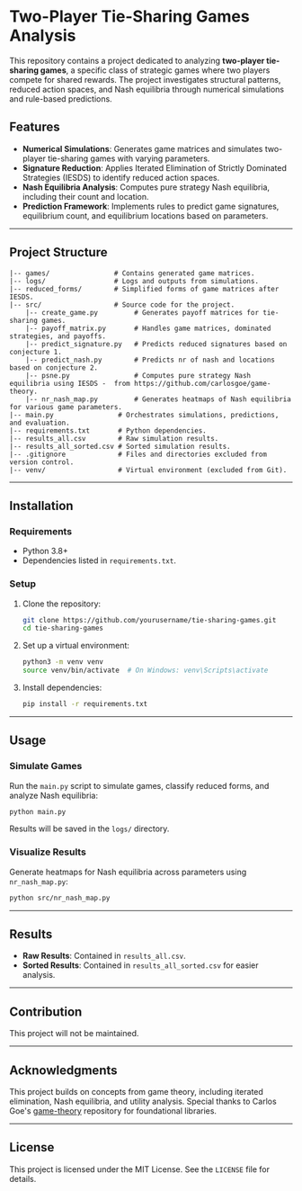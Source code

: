 # Two-Player Tie-Sharing Games Analysis

This repository contains a project dedicated to analyzing **two-player tie-sharing games**, a specific class of strategic games where two players compete for shared rewards. The project investigates structural patterns, reduced action spaces, and Nash equilibria through numerical simulations and rule-based predictions.

## Features
- **Numerical Simulations**: Generates game matrices and simulates two-player tie-sharing games with varying parameters.
- **Signature Reduction**: Applies Iterated Elimination of Strictly Dominated Strategies (IESDS) to identify reduced action spaces.
- **Nash Equilibria Analysis**: Computes pure strategy Nash equilibria, including their count and location.
- **Prediction Framework**: Implements rules to predict game signatures, equilibrium count, and equilibrium locations based on parameters.

---

## Project Structure
```plaintext
|-- games/                # Contains generated game matrices.
|-- logs/                 # Logs and outputs from simulations.
|-- reduced_forms/        # Simplified forms of game matrices after IESDS.
|-- src/                  # Source code for the project.
    |-- create_game.py         # Generates payoff matrices for tie-sharing games.
    |-- payoff_matrix.py       # Handles game matrices, dominated strategies, and payoffs.
    |-- predict_signature.py   # Predicts reduced signatures based on conjecture 1.
    |-- predict_nash.py        # Predicts nr of nash and locations based on conjecture 2.
    |-- psne.py                # Computes pure strategy Nash equilibria using IESDS -  from https://github.com/carlosgoe/game-theory.
    |-- nr_nash_map.py         # Generates heatmaps of Nash equilibria for various game parameters.
|-- main.py                # Orchestrates simulations, predictions, and evaluation.
|-- requirements.txt       # Python dependencies.
|-- results_all.csv        # Raw simulation results.
|-- results_all_sorted.csv # Sorted simulation results.
|-- .gitignore             # Files and directories excluded from version control.
|-- venv/                  # Virtual environment (excluded from Git).
```

---

## Installation
### Requirements
- Python 3.8+
- Dependencies listed in `requirements.txt`.

### Setup
1. Clone the repository:
   ```bash
   git clone https://github.com/yourusername/tie-sharing-games.git
   cd tie-sharing-games
   ```
2. Set up a virtual environment:
   ```bash
   python3 -m venv venv
   source venv/bin/activate  # On Windows: venv\Scripts\activate
   ```
3. Install dependencies:
   ```bash
   pip install -r requirements.txt
   ```

---

## Usage
### Simulate Games
Run the `main.py` script to simulate games, classify reduced forms, and analyze Nash equilibria:
```bash
python main.py
```
Results will be saved in the `logs/` directory.

### Visualize Results
Generate heatmaps for Nash equilibria across parameters using `nr_nash_map.py`:
```bash
python src/nr_nash_map.py
```

---

## Results
- **Raw Results**: Contained in `results_all.csv`.
- **Sorted Results**: Contained in `results_all_sorted.csv` for easier analysis.

---

## Contribution
This project will not be maintained. 

---

## Acknowledgments
This project builds on concepts from game theory, including iterated elimination, Nash equilibria, and utility analysis. Special thanks to Carlos Goe's [game-theory](https://github.com/carlosgoe/game-theory) repository for foundational libraries.

---

## License
This project is licensed under the MIT License. See the `LICENSE` file for details.
